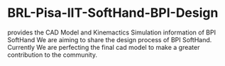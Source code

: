 # BRL-Pisa-IIT-SoftHand-BPI-Design
provides the CAD Model and Kinemactics Simulation information of BPI SoftHand
We are aiming to share the design process of BPI SoftHand. Currently We are perfecting the final cad model to make a greater contribution to the community.
